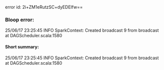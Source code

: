 error id: 2i+ZM1eRutzSC+dyEDEIfw==
### Bloop error:

25/06/17 23:25:45 INFO SparkContext: Created broadcast 9 from broadcast at DAGScheduler.scala:1580
#### Short summary: 

25/06/17 23:25:45 INFO SparkContext: Created broadcast 9 from broadcast at DAGScheduler.scala:1580